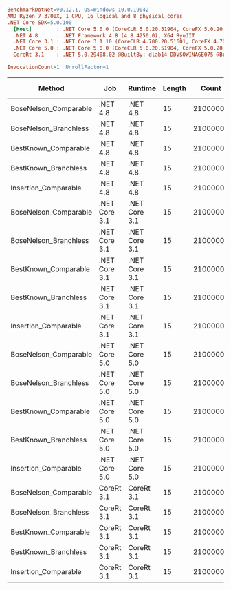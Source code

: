 ``` ini

BenchmarkDotNet=v0.12.1, OS=Windows 10.0.19042
AMD Ryzen 7 3700X, 1 CPU, 16 logical and 8 physical cores
.NET Core SDK=5.0.100
  [Host]        : .NET Core 5.0.0 (CoreCLR 5.0.20.51904, CoreFX 5.0.20.51904), X64 RyuJIT
  .NET 4.8      : .NET Framework 4.8 (4.8.4250.0), X64 RyuJIT
  .NET Core 3.1 : .NET Core 3.1.10 (CoreCLR 4.700.20.51601, CoreFX 4.700.20.51901), X64 RyuJIT
  .NET Core 5.0 : .NET Core 5.0.0 (CoreCLR 5.0.20.51904, CoreFX 5.0.20.51904), X64 RyuJIT
  CoreRt 3.1    : .NET 5.0.29408.02 @BuiltBy: dlab14-DDVSOWINAGE075 @Branch: master @Commit: 4ce1c21ac0d4d1a3b7f7a548214966f69ac9f199, X64 AOT

InvocationCount=1  UnrollFactor=1  

```
|                Method |           Job |       Runtime | Length |    Count |     Mean |   Error |  StdDev | Gen 0 | Gen 1 | Gen 2 | Allocated |
|---------------------- |-------------- |-------------- |------- |--------- |---------:|--------:|--------:|------:|------:|------:|----------:|
| BoseNelson_Comparable |      .NET 4.8 |      .NET 4.8 |     15 | 21000000 | 179.1 ms | 1.43 ms | 1.34 ms |     - |     - |     - |         - |
| BoseNelson_Branchless |      .NET 4.8 |      .NET 4.8 |     15 | 21000000 | 420.9 ms | 0.64 ms | 0.60 ms |     - |     - |     - |         - |
|  BestKnown_Comparable |      .NET 4.8 |      .NET 4.8 |     15 | 21000000 | 194.8 ms | 2.68 ms | 2.50 ms |     - |     - |     - |         - |
|  BestKnown_Branchless |      .NET 4.8 |      .NET 4.8 |     15 | 21000000 | 143.2 ms | 0.72 ms | 0.63 ms |     - |     - |     - |         - |
|  Insertion_Comparable |      .NET 4.8 |      .NET 4.8 |     15 | 21000000 | 277.5 ms | 0.54 ms | 0.47 ms |     - |     - |     - |         - |
| BoseNelson_Comparable | .NET Core 3.1 | .NET Core 3.1 |     15 | 21000000 | 173.2 ms | 0.48 ms | 0.45 ms |     - |     - |     - |         - |
| BoseNelson_Branchless | .NET Core 3.1 | .NET Core 3.1 |     15 | 21000000 | 210.5 ms | 0.27 ms | 0.21 ms |     - |     - |     - |         - |
|  BestKnown_Comparable | .NET Core 3.1 | .NET Core 3.1 |     15 | 21000000 | 190.7 ms | 0.69 ms | 0.65 ms |     - |     - |     - |         - |
|  BestKnown_Branchless | .NET Core 3.1 | .NET Core 3.1 |     15 | 21000000 | 143.8 ms | 0.46 ms | 0.41 ms |     - |     - |     - |         - |
|  Insertion_Comparable | .NET Core 3.1 | .NET Core 3.1 |     15 | 21000000 | 209.2 ms | 1.74 ms | 1.63 ms |     - |     - |     - |         - |
| BoseNelson_Comparable | .NET Core 5.0 | .NET Core 5.0 |     15 | 21000000 | 172.4 ms | 0.39 ms | 0.35 ms |     - |     - |     - |         - |
| BoseNelson_Branchless | .NET Core 5.0 | .NET Core 5.0 |     15 | 21000000 | 196.9 ms | 0.16 ms | 0.13 ms |     - |     - |     - |         - |
|  BestKnown_Comparable | .NET Core 5.0 | .NET Core 5.0 |     15 | 21000000 | 189.7 ms | 0.43 ms | 0.40 ms |     - |     - |     - |         - |
|  BestKnown_Branchless | .NET Core 5.0 | .NET Core 5.0 |     15 | 21000000 | 142.9 ms | 0.41 ms | 0.32 ms |     - |     - |     - |         - |
|  Insertion_Comparable | .NET Core 5.0 | .NET Core 5.0 |     15 | 21000000 | 217.7 ms | 2.94 ms | 2.61 ms |     - |     - |     - |      48 B |
| BoseNelson_Comparable |    CoreRt 3.1 |    CoreRt 3.1 |     15 | 21000000 | 174.6 ms | 0.85 ms | 0.80 ms |     - |     - |     - |         - |
| BoseNelson_Branchless |    CoreRt 3.1 |    CoreRt 3.1 |     15 | 21000000 | 206.2 ms | 0.10 ms | 0.09 ms |     - |     - |     - |         - |
|  BestKnown_Comparable |    CoreRt 3.1 |    CoreRt 3.1 |     15 | 21000000 | 189.2 ms | 0.20 ms | 0.17 ms |     - |     - |     - |         - |
|  BestKnown_Branchless |    CoreRt 3.1 |    CoreRt 3.1 |     15 | 21000000 | 141.6 ms | 0.30 ms | 0.25 ms |     - |     - |     - |         - |
|  Insertion_Comparable |    CoreRt 3.1 |    CoreRt 3.1 |     15 | 21000000 | 215.1 ms | 3.97 ms | 3.71 ms |     - |     - |     - |         - |
